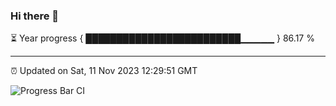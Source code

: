 ### Hi there 👋

⏳ Year progress { █████████████████████████▁▁▁▁▁ } 86.17 %

---

⏰ Updated on Sat, 11 Nov 2023 12:29:51 GMT

![Progress Bar CI](https://github.com/ZhaoGui/ZhaoGui/workflows/Progress%20Bar%20CI/badge.svg)
